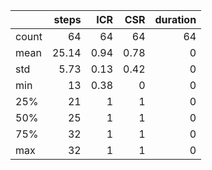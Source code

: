 |       |   steps |   ICR |   CSR |   duration |
|:------|--------:|------:|------:|-----------:|
| count |   64    | 64    | 64    |         64 |
| mean  |   25.14 |  0.94 |  0.78 |          0 |
| std   |    5.73 |  0.13 |  0.42 |          0 |
| min   |   13    |  0.38 |  0    |          0 |
| 25%   |   21    |  1    |  1    |          0 |
| 50%   |   25    |  1    |  1    |          0 |
| 75%   |   32    |  1    |  1    |          0 |
| max   |   32    |  1    |  1    |          0 |